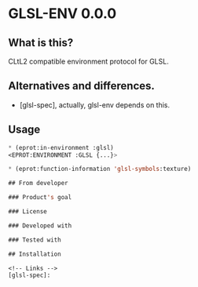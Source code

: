 # GLSL-ENV 0.0.0
## What is this?
CLtL2 compatible environment protocol for GLSL.

## Alternatives and differences.
* [glsl-spec], actually, glsl-env depends on this.

## Usage

```lisp
* (eprot:in-environment :glsl)
<EPROT:ENVIRONMENT :GLSL {...}>

* (eprot:function-information 'glsl-symbols:texture)

## From developer

### Product's goal

### License

### Developed with

### Tested with

## Installation

<!-- Links -->
[glsl-spec]:
